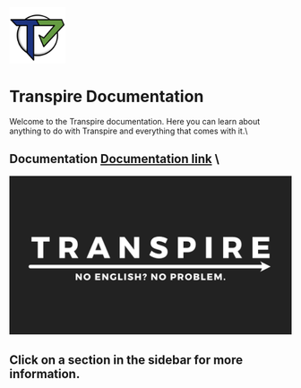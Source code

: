 <img src="images/Transpire.png" alt="logo" width="100"/>

# Transpire Documentation

Welcome to the Transpire documentation. Here you can learn about anything to do with Transpire and everything that comes with it.\

## Documentation [Documentation link](https://aldiyarablyazov.github.io/Transpire "here") \

<img src="images/Hero.png" alt="hero" width="600"/>

## Click on a section in the sidebar for more information.  
